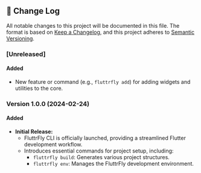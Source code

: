 ## 📝 Change Log

All notable changes to this project will be documented in this file. The format is based on [Keep a Changelog](https://keepachangelog.com/en/1.0.0/), and this project adheres to [Semantic Versioning](https://semver.org/spec/v2.0.0.html).

### [Unreleased]

#### Added

- New feature or command (e.g., `fluttrfly add`) for adding widgets and utilities to the core.

### Version 1.0.0 (2024-02-24)

#### Added

- **Initial Release:**
  - FluttrFly CLI is officially launched, providing a streamlined Flutter development workflow.
  - Introduces essential commands for project setup, including:
    - `fluttrfly build`: Generates various project structures.
    - `fluttrfly env`: Manages the FluttrFly development environment.
